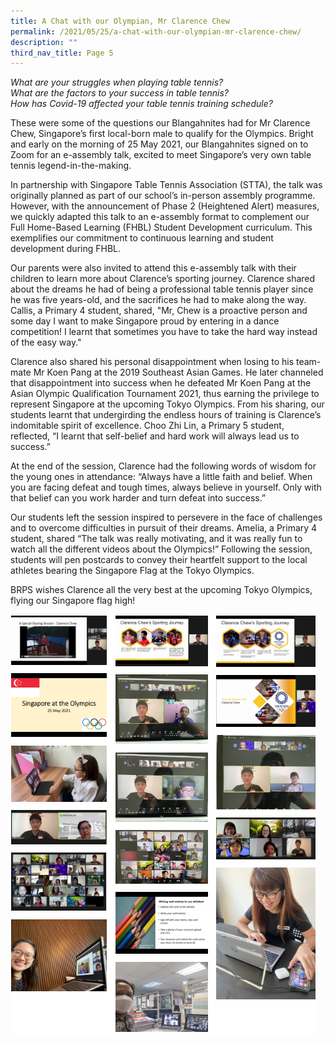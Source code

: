 ```yaml
---
title: A Chat with our Olympian, Mr Clarence Chew
permalink: /2021/05/25/a-chat-with-our-olympian-mr-clarence-chew/
description: ""
third_nav_title: Page 5
---
```

<p><em>What are your struggles when playing table tennis?<br /></em><em>What are the factors to your success in table tennis?<br /></em><em>How has Covid-19 affected your table tennis training schedule?</em></p>
<p>These were some of the questions our Blangahnites had for Mr Clarence Chew, Singapore&rsquo;s first local-born male to qualify for the Olympics. Bright and early on the morning of 25 May 2021, our Blangahnites signed on to Zoom for an e-assembly talk, excited to meet Singapore&rsquo;s very own table tennis legend-in-the-making.</p>
<p>In partnership with Singapore Table Tennis Association (STTA), the talk was originally planned as part of our school&rsquo;s in-person assembly programme. However, with the announcement of Phase 2 (Heightened Alert) measures, we quickly adapted this talk to an e-assembly format to complement our Full Home-Based Learning (FHBL) Student Development curriculum. This exemplifies our commitment to continuous learning and student development during FHBL.</p>
<p>Our parents were also invited to attend this e-assembly talk with their children to learn more about Clarence&rsquo;s sporting journey. Clarence shared about the dreams he had of being a professional table tennis player since he was five years-old, and the sacrifices he had to make along the way. Callis, a Primary 4 student, shared, "Mr, Chew is a proactive person and some day I want to make Singapore proud by entering in a dance competition! I learnt that sometimes you have to take the hard way instead of the easy way."</p>
<p>Clarence also shared his personal disappointment when losing to his team-mate Mr Koen Pang at the 2019 Southeast Asian Games. He later channeled that disappointment into success when he defeated Mr Koen Pang at the Asian Olympic Qualification Tournament 2021, thus earning the privilege to represent Singapore at the upcoming Tokyo Olympics. From his sharing, our students learnt that undergirding the endless hours of training is Clarence&rsquo;s indomitable spirit of excellence. Choo Zhi Lin, a Primary 5 student, reflected, &ldquo;I learnt that self-belief and hard work will always lead us to success.&rdquo;</p>
<p>At the end of the session, Clarence had the following words of wisdom for the young ones in attendance: &ldquo;Always have a little faith and belief. When you are facing defeat and tough times, always believe in yourself. Only with that belief can you work harder and turn defeat into success.&rdquo;</p>
<p>Our students left the session inspired to persevere in the face of challenges and to overcome difficulties in pursuit of their dreams. Amelia, a Primary 4 student, shared &ldquo;The talk was really motivating, and it was really fun to watch all the different videos about the Olympics!&rdquo; Following the session, students will pen postcards to convey their heartfelt support to the local athletes bearing the Singapore Flag at the Tokyo Olympics.</p>
<p>BRPS wishes Clarence all the very best at the upcoming Tokyo Olympics, flying our Singapore flag high!</p>

![](/images/mrclarence1.png)